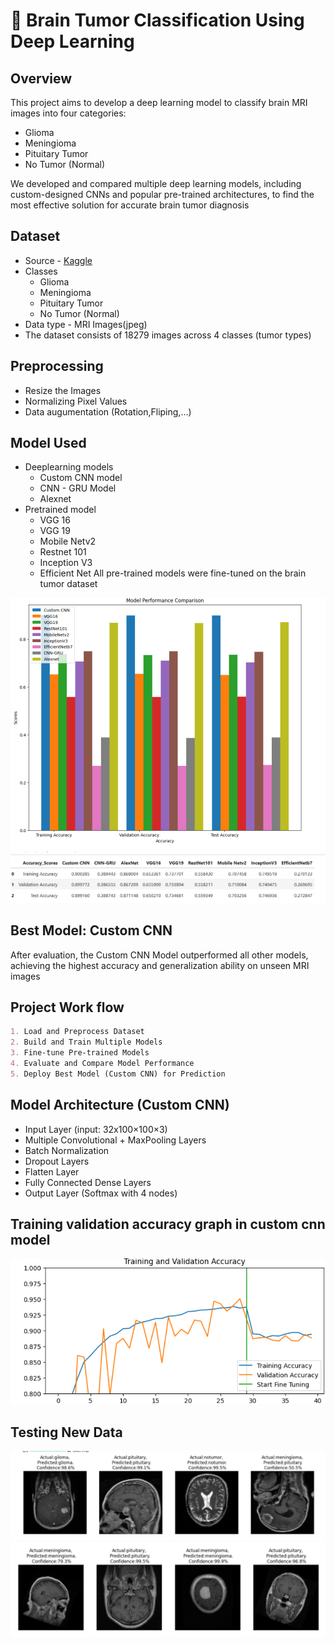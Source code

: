 # **🧠 Brain Tumor Classification Using Deep Learning**

## **Overview**
This project aims to develop a deep learning model to classify brain MRI images into four categories:

- Glioma
- Meningioma
- Pituitary Tumor
- No Tumor (Normal)

We developed and compared multiple deep learning models, including custom-designed CNNs and popular pre-trained architectures, to find the most effective solution for accurate brain tumor diagnosis

## **Dataset**
- Source - [Kaggle](https://www.kaggle.com/datasets/rishiksaisanthosh/brain-tumour-classification)
- Classes
    - Glioma
    - Meningioma
    - Pituitary Tumor
    - No Tumor (Normal)
- Data type - MRI Images(jpeg)
- The dataset consists of 18279 images across 4 classes (tumor types)

## **Preprocessing**
- Resize the Images
- Normalizing Pixel Values
- Data augumentation (Rotation,Fliping,...)

## **Model Used**
- Deeplearning models
    - Custom CNN model
    - CNN - GRU Model
    - Alexnet
- Pretrained model
    - VGG 16
    - VGG 19
    - Mobile Netv2
    - Restnet 101
    - Inception V3
    - Efficient Net
    All pre-trained models were fine-tuned on the brain tumor dataset

![ModelPerformance](images/analyst.PNG)
![PerfomanceMatrix](images/performance.PNG)

## **Best Model: Custom CNN**
After evaluation, the Custom CNN Model outperformed all other models, achieving the highest accuracy and generalization ability on unseen MRI images

## **Project Work flow**
```markdown
1. Load and Preprocess Dataset
2. Build and Train Multiple Models
3. Fine-tune Pre-trained Models
4. Evaluate and Compare Model Performance
5. Deploy Best Model (Custom CNN) for Prediction
```
## **Model Architecture (Custom CNN)**
- Input Layer (input: 32x100×100×3)
- Multiple Convolutional + MaxPooling Layers
- Batch Normalization
- Dropout Layers
- Flatten Layer
- Fully Connected Dense Layers
- Output Layer (Softmax with 4 nodes)

## **Training validation accuracy graph in custom cnn model**
![TrainingandValidationaccuracygraph](images/accuracy.PNG)

## **Testing New Data**
![TestingNewData1](images/Test1.PNG)
![TestingNewData2](images/test2.PNG)

